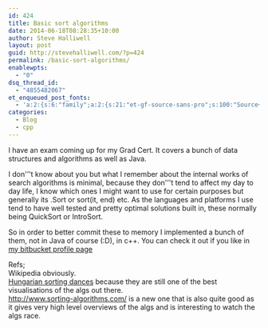 ```yaml
---
id: 424
title: Basic sort algorithms
date: 2014-06-18T08:28:35+10:00
author: Steve Halliwell
layout: post
guid: http://stevehalliwell.com/?p=424
permalink: /basic-sort-algorithms/
enablewpts:
  - "0"
dsq_thread_id:
  - "4855482067"
et_enqueued_post_fonts:
  - 'a:2:{s:6:"family";a:2:{s:21:"et-gf-source-sans-pro";s:100:"Source+Sans+Pro:200,200italic,300,300italic,regular,italic,600,600italic,700,700italic,900,900italic";s:10:"et-gf-lato";s:75:"Lato:100,100italic,300,300italic,regular,italic,700,700italic,900,900italic";}s:6:"subset";a:7:{i:0;s:8:"cyrillic";i:1;s:5:"greek";i:2;s:10:"vietnamese";i:3;s:5:"latin";i:4;s:9:"greek-ext";i:5;s:9:"latin-ext";i:6;s:12:"cyrillic-ext";}}'
categories:
  - Blog
  - cpp
---
```

I have an exam coming up for my Grad Cert. It covers a bunch of data structures and algorithms as well as Java.

I don'&#8217;'t know about you but what I remember about the internal works of search algorithms is minimal, because they don'&#8217;'t tend to affect my day to day life, I know which ones I might want to use for certain purposes but generally its .Sort or sort(it, end) etc. As the languages and platforms I use tend to have well tested and pretty optimal solutions built in, these normally being QuickSort or IntroSort.

So in order to better commit these to memory I implemented a bunch of them, not in Java of course (:D), in c++. You can check it out if you like in [my bitbucket profile page](https://bitbucket.org/steve_halliwell)

Refs;  
Wikipedia obviously.[  
Hungarian sorting dances](https://www.youtube.com/user/AlgoRythmics/videos) because they are still one of the best visualisations of the algs out there.  
http://www.sorting-algorithms.com/ is a new one that is also quite good as it gives very high level overviews of the algs and is interesting to watch the algs race.